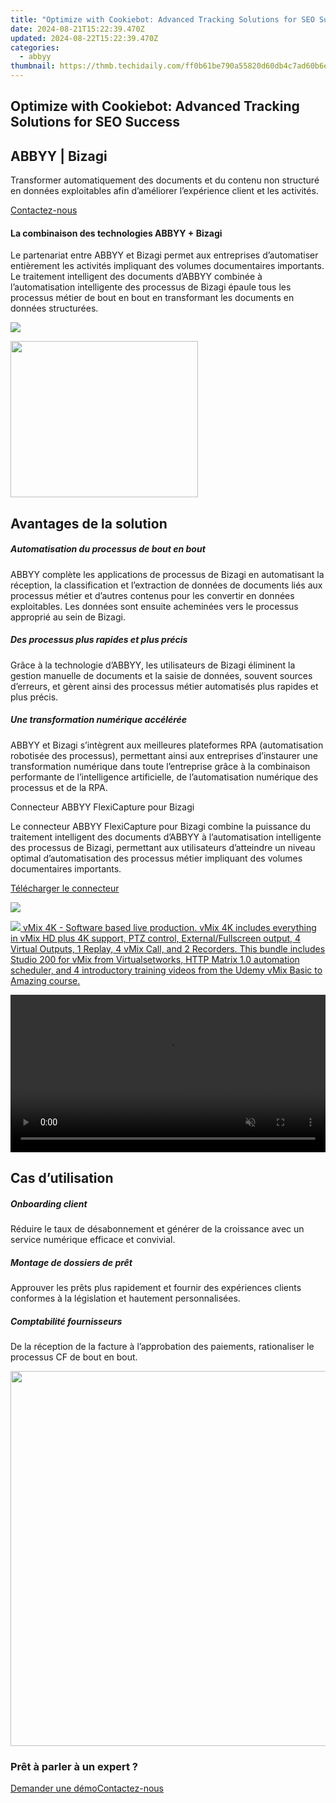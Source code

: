 ```yaml
---
title: "Optimize with Cookiebot: Advanced Tracking Solutions for SEO Success"
date: 2024-08-21T15:22:39.470Z
updated: 2024-08-22T15:22:39.470Z
categories:
  - abbyy
thumbnail: https://thmb.techidaily.com/ff0b61be790a55820d60db4c7ad60b6e5b6b95574b036e27c98e637af2bd24e8.jpg
---
```


## Optimize with Cookiebot: Advanced Tracking Solutions for SEO Success

## 

## ABBYY | Bizagi

Transformer automatiquement des documents et du contenu non structuré en données exploitables afin d’améliorer l’expérience client et les activités.

[Contactez-nous](https://tools.techidaily.com/abbyy/products/)

#### La combinaison des technologies ABBYY + Bizagi

Le partenariat entre ABBYY et Bizagi permet aux entreprises d’automatiser entièrement les activités impliquant des volumes documentaires importants. Le traitement intelligent des documents d’ABBYY combinée à l’automatisation intelligente des processus de Bizagi épaule tous les processus métier de bout en bout en transformant les documents en données structurées.

![](https://content.abbyy.com/-/media/project/abbyy/abbyy/solutions/digital-onboarding/overview-image.jpg?h=716&iar=0&w=1272)

<!-- affiliate ads begin -->
<a href="https://modlily.sjv.io/c/5597632/1997817/17059" target="_top" id="1997817"><img src="//a.impactradius-go.com/display-ad/17059-1997817" border="0" alt="" width="300" height="250"/></a><img height="0" width="0" src="https://imp.pxf.io/i/5597632/1997817/17059" style="position:absolute;visibility:hidden;" border="0" />
<!-- affiliate ads end -->
## Avantages de la solution

##### Automatisation du processus de bout en bout 

ABBYY complète les applications de processus de Bizagi en automatisant la réception, la classification et l’extraction de données de documents liés aux processus métier et d’autres contenus pour les convertir en données exploitables. Les données sont ensuite acheminées vers le processus approprié au sein de Bizagi.

##### Des processus plus rapides et plus précis 

Grâce à la technologie d’ABBYY, les utilisateurs de Bizagi éliminent la gestion manuelle de documents et la saisie de données, souvent sources d’erreurs, et gèrent ainsi des processus métier automatisés plus rapides et plus précis.

##### Une transformation numérique accélérée 

ABBYY et Bizagi s’intègrent aux meilleures plateformes RPA (automatisation robotisée des processus), permettant ainsi aux entreprises d’instaurer une transformation numérique dans toute l’entreprise grâce à la combinaison performante de l’intelligence artificielle, de l’automatisation numérique des processus et de la RPA.

Connecteur ABBYY FlexiCapture pour Bizagi

Le connecteur ABBYY FlexiCapture pour Bizagi combine la puissance du traitement intelligent des documents d’ABBYY à l’automatisation intelligente des processus de Bizagi, permettant aux utilisateurs d’atteindre un niveau optimal d’automatisation des processus métier impliquant des volumes documentaires importants.

[Télécharger le connecteur](https://tools.techidaily.com/abbyy/products/)

![](https://content.abbyy.com/-/media/feature/basecomponents/clients/bizagi.png?h=40&iar=0&w=120)

<!-- affiliate ads begin -->
<a href="https://secure.2checkout.com/order/checkout.php?PRODS=30901369&QTY=1&AFFILIATE=108875&CART=1"> <img src="https://secure.avangate.com/images/merchant/ce9a6fb2becc2d235e62b125e9260102/products/1_copy_vMixCallScreenshot1-large.jpg" border="0"> vMix 4K - Software based live production. vMix 4K includes everything in vMix HD plus 4K support, PTZ control, External/Fullscreen output, 4 Virtual Outputs, 1 Replay, 4 vMix Call, and 2 Recorders. 
This bundle includes Studio 200 for vMix from Virtualsetworks, HTTP Matrix 1.0 automation scheduler, and 4 introductory training videos from the Udemy vMix Basic to Amazing course. </a>
<!-- affiliate ads end -->
<!-- affiliate ads begin -->
<a href="https://secure.2checkout.com/order/checkout.php?PRODS=36506229&QTY=1&AFFILIATE=108875&CART=1"><video width="100%" height="" class="rounded-t-md shadow-lg relative z-20" controls="" autoplay="" loop="" muted="" playsinline="" webkit-playinginline="">
<source type="video/mp4" src="https://aidaform.com/images/videos/aidaform-welcome-site.mp4"><source type="video/webm" src="https://aidaform.com/images/videos/aidaform-welcome-site.webm"></video></a>
<!-- affiliate ads end -->
## Cas d’utilisation

##### Onboarding client 

Réduire le taux de désabonnement et générer de la croissance avec un service numérique efficace et convivial.

##### Montage de dossiers de prêt 

Approuver les prêts plus rapidement et fournir des expériences clients conformes à la législation et hautement personnalisées.

##### Comptabilité fournisseurs 

De la réception de la facture à l’approbation des paiements, rationaliser le processus CF de bout en bout.

<!-- affiliate ads begin -->
<a href="https://appsumo.8odi.net/c/5597632/2082529/7443" target="_top" id="2082529"><img src="//a.impactradius-go.com/display-ad/7443-2082529" border="0" alt="" width="1200" height="600"/></a><img height="0" width="0" src="https://appsumo.8odi.net/i/5597632/2082529/7443" style="position:absolute;visibility:hidden;" border="0" />
<!-- affiliate ads end -->
### Prêt à parler à un expert ?

[Demander une démo](https://tools.techidaily.com/abbyy/products/)[Contactez-nous](https://tools.techidaily.com/abbyy/products/)

<ins class="adsbygoogle"
     style="display:block"
     data-ad-format="autorelaxed"
     data-ad-client="ca-pub-7571918770474297"
     data-ad-slot="1223367746"></ins>



<ins class="adsbygoogle"
     style="display:block"
     data-ad-client="ca-pub-7571918770474297"
     data-ad-slot="8358498916"
     data-ad-format="auto"
     data-full-width-responsive="true"></ins>
